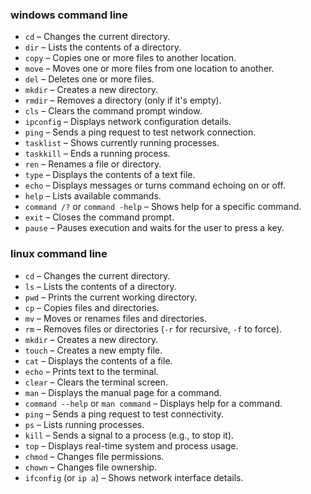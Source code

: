 ### windows command line

- `cd` – Changes the current directory.
- `dir` – Lists the contents of a directory.
- `copy` – Copies one or more files to another location.
- `move` – Moves one or more files from one location to another.
- `del` – Deletes one or more files.
- `mkdir` – Creates a new directory.
- `rmdir` – Removes a directory (only if it's empty).
- `cls` – Clears the command prompt window.
- `ipconfig` – Displays network configuration details.
- `ping` – Sends a ping request to test network connection.
- `tasklist` – Shows currently running processes.
- `taskkill` – Ends a running process.
- `ren` – Renames a file or directory.
- `type` – Displays the contents of a text file.
- `echo` – Displays messages or turns command echoing on or off.
- `help` – Lists available commands.
- `command /?` or `command -help` – Shows help for a specific command.
- `exit` – Closes the command prompt.
- `pause` – Pauses execution and waits for the user to press a key.

### linux command line

- `cd` – Changes the current directory.
- `ls` – Lists the contents of a directory.
- `pwd` – Prints the current working directory.
- `cp` – Copies files and directories.
- `mv` – Moves or renames files and directories.
- `rm` – Removes files or directories (`-r` for recursive, `-f` to force).
- `mkdir` – Creates a new directory.
- `touch` – Creates a new empty file.
- `cat` – Displays the contents of a file.
- `echo` – Prints text to the terminal.
- `clear` – Clears the terminal screen.
- `man` – Displays the manual page for a command.
- `command --help` or `man command` – Displays help for a command.
- `ping` – Sends a ping request to test connectivity.
- `ps` – Lists running processes.
- `kill` – Sends a signal to a process (e.g., to stop it).
- `top` – Displays real-time system and process usage.
- `chmod` – Changes file permissions.
- `chown` – Changes file ownership.
- `ifconfig` (or `ip a`) – Shows network interface details.

